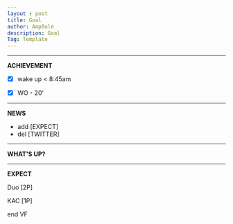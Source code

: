 ```yaml
---
layout : post
title: Goal
author: Amp0ule
description: Goal
Tag: Template
---
```


*****
**ACHIEVEMENT**

- [x] wake up < 8:45am
- [x] WO - 20'


*****
**NEWS**

- add [EXPECT]
- del [TWITTER]



*****
**WHAT'S UP?**


*****
**EXPECT**

Duo [2P]

KAC [1P]

end VF







